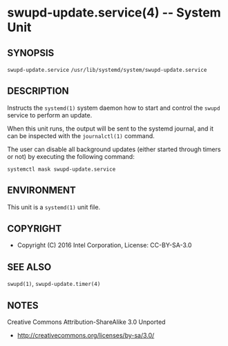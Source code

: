 swupd-update.service(4) -- System Unit
==================================

## SYNOPSIS

`swupd-update.service`
`/usr/lib/systemd/system/swupd-update.service`

## DESCRIPTION

Instructs the `systemd(1)` system daemon how to start and control the
`swupd` service to perform an update.

When this unit runs, the output will be sent to the systemd journal, and
it can be inspected with the `journalctl(1)` command.

The user can disable all background updates (either started through
timers or not) by executing the following command:

`systemctl mask swupd-update.service`

## ENVIRONMENT

This unit is a `systemd(1)` unit file.

## COPYRIGHT

 * Copyright (C) 2016 Intel Corporation, License: CC-BY-SA-3.0

## SEE ALSO

`swupd(1)`, `swupd-update.timer(4)`

## NOTES

Creative Commons Attribution-ShareAlike 3.0 Unported

 * http://creativecommons.org/licenses/by-sa/3.0/
